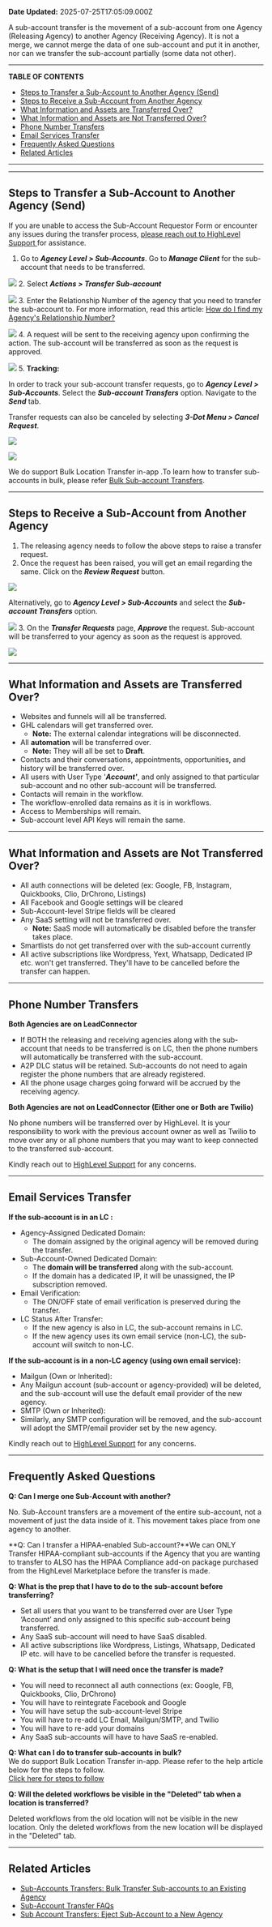 **Date Updated:** 2025-07-25T17:05:09.000Z

A sub-account transfer is the movement of a sub-account from one Agency (Releasing Agency) to another Agency (Receiving Agency). It is not a merge, we cannot merge the data of one sub-account and put it in another, nor can we transfer the sub-account partially (some data not other).

---

**TABLE OF CONTENTS**

* [Steps to Transfer a Sub-Account to Another Agency (Send)](#Steps-to-Transfer-a-Sub-Account-to-Another-Agency-%28Send%29)
* [Steps to Receive a Sub-Account from Another Agency](#Steps-to-Receive-a-Sub-Account-from-Another-Agency)
* [What Information and Assets are Transferred Over?](#What-Information-and-Assets-are-Transferred-Over?)
* [What Information and Assets are Not Transferred Over?](#What-Information-and-Assets-are-Not-Transferred-Over?)
* [Phone Number Transfers](#Phone-Number-Transfers)
* [Email Services Transfer](#Email-Services-Transfer)
* [Frequently Asked Questions](#Frequently-Asked-Questions)
* [Related Articles](#Related-Articles)

---

---

## **Steps to Transfer a Sub-Account to Another Agency (Send)**

  
If you are unable to access the Sub-Account Requestor Form or encounter any issues during the transfer process, [please reach out to HighLevel Support ](https://help.gohighlevel.com/support/solutions/articles/155000000969-24-7-customer-support-options)for assistance.

  
1. Go to **_Agency Level > Sub-Accounts_**. Go to **_Manage Client_** for the sub-account that needs to be transferred.  
    
![](https://s3.amazonaws.com/cdn.freshdesk.com/data/helpdesk/attachments/production/155021022085/original/h62UiXTRThy13emRPyMm5wFv9kDMSk6f2Q.png?1708435032)
2. Select **_Actions > Transfer Sub-account_**  
    
![](https://s3.amazonaws.com/cdn.freshdesk.com/data/helpdesk/attachments/production/155021022540/original/UQiBBJEsJq-MXRzDROSbMCDc0wg1G9MLuA.png?1708435159)
3. Enter the Relationship Number of the agency that you need to transfer the sub-account to. For more information, read this article: [How do I find my Agency's Relationship Number?](https://help.gohighlevel.com/en/support/solutions/articles/48001204536)  
    
![](https://s3.amazonaws.com/cdn.freshdesk.com/data/helpdesk/attachments/production/155021023338/original/udPZYD3k_ABQJDI8D6uoY0Tm0HhhF8RTFA.png?1708435357)
4. A request will be sent to the receiving agency upon confirming the action. The sub-account will be transferred as soon as the request is approved.  
    
![](https://s3.amazonaws.com/cdn.freshdesk.com/data/helpdesk/attachments/production/155021023798/original/Ap-Uua4aLjKOCuqwDWDnN0QA8U6LnF2ECw.png?1708435488)
5. **Tracking:**  
    
In order to track your sub-account transfer requests, go to **_Agency Level > Sub-Accounts_**. Select the **_Sub-account Transfers_** option. Navigate to the **_Send_** tab.  
    
Transfer requests can also be canceled by selecting **_3-Dot Menu > Cancel Request_**.  
    
![](https://s3.amazonaws.com/cdn.freshdesk.com/data/helpdesk/attachments/production/155021024941/original/_Uq3FccUs_a4lOES2dKIZtnJdkKgYM33Kg.png?1708435928)  
    
![](https://s3.amazonaws.com/cdn.freshdesk.com/data/helpdesk/attachments/production/155021025106/original/OXPtaS6fBlsjJ-L8rKjFvOv2uS_CmmModA.png?1708435993)

  
We do support Bulk Location Transfer in-app .To learn how to transfer sub-accounts in bulk, please refer [Bulk Sub-account Transfers](https://help.gohighlevel.com/en/support/solutions/articles/155000004570-bulk-sub-accounts-transfers-transfer-sub-accounts-in-bulk-to-an-existing-agency).**[](https://link.gohighlevel.com/widget/form/DZ2X5v6DtYZPwD3VL2V2)**

---

## **Steps to Receive a Sub-Account from Another Agency**

  
1. The releasing agency needs to follow the above steps to raise a transfer request.
2. Once the request has been raised, you will get an email regarding the same. Click on the **_Review Request_** button.  
    
![](https://s3.amazonaws.com/cdn.freshdesk.com/data/helpdesk/attachments/production/155021027078/original/LSmN0GmsRyztGS2xv07GU_iq2TLRYFC_0A.png?1708436743)  
    
Alternatively, go to **_Agency Level > Sub-Accounts_** and select the **_Sub-account Transfers_** option.  
    
![](https://s3.amazonaws.com/cdn.freshdesk.com/data/helpdesk/attachments/production/155021027273/original/6CW9-WgnhRaIJpTL1u8CV0Rgn7Mrx8_-HQ.png?1708436829)
3. On the **_Transfer Requests_** page, **_Approve_** the request. Sub-account will be transferred to your agency as soon as the request is approved.  
    
![](https://s3.amazonaws.com/cdn.freshdesk.com/data/helpdesk/attachments/production/155021027731/original/5UP9ORYilrbfYM0F8zs2kfPOwiO1LoE2Gg.png?1708436974)

---

## **What Information and Assets are Transferred Over?**

  
* Websites and funnels will all be transferred.
* GHL calendars will get transferred over.  
   * **Note:** The external calendar integrations will be disconnected.
* All **automation** will be transferred over.  
   * **Note:** They will all be set to **Draft**.
* Contacts and their conversations, appointments, opportunities, and history will be transferred over.
* All users with User Type '**_Account'_**, and only assigned to that particular sub-account and no other sub-account will be transferred.
* Contacts will remain in the workflow.
* The workflow-enrolled data remains as it is in workflows.
* Access to Memberships will remain.
* Sub-account level API Keys will remain the same.

---

## **What Information and Assets are Not Transferred Over?**

  
* All auth connections will be deleted (ex: Google, FB, Instagram, Quickbooks, Clio, DrChrono, Listings)
* All Facebook and Google settings will be cleared
* Sub-Account-level Stripe fields will be cleared
* Any SaaS setting will not be transferred over.  
   * **Note:** SaaS mode will automatically be disabled before the transfer takes place.
* Smartlists do not get transferred over with the sub-account currently
* All active subscriptions like Wordpress, Yext, Whatsapp, Dedicated IP etc. won't get transferred. They'll have to be cancelled before the transfer can happen.

---

## **Phone Number Transfers**

  
**Both Agencies are on LeadConnector**

* If BOTH the releasing and receiving agencies along with the sub-account that needs to be transferred is on LC, then the phone numbers will automatically be transferred with the sub-account.
* A2P DLC status will be retained. Sub-accounts do not need to again register the phone numbers that are already registered.
* All the phone usage charges going forward will be accrued by the receiving agency.

  
**Both Agencies are not on LeadConnector (Either one or Both are Twilio)**

No phone numbers will be transferred over by HighLevel. It is your responsibility to work with the previous account owner as well as Twilio to move over any or all phone numbers that you may want to keep connected to the transferred sub-account.

  
Kindly reach out to [HighLevel Support](https://app.gohighlevel.com/support) for any concerns.

---

## **Email Services Transfer**

  
**If the sub-account is in an LC :**

* Agency-Assigned Dedicated Domain:  
   * The domain assigned by the original agency will be removed during the transfer.
* Sub-Account-Owned Dedicated Domain:  
   * The **domain will be transferred** along with the sub-account.  
   * If the domain has a dedicated IP, it will be unassigned, the IP subscription removed.
* Email Verification:  
   * The ON/OFF state of email verification is preserved during the transfer.
* LC Status After Transfer:  
   * If the new agency is also in LC, the sub-account remains in LC.  
   * If the new agency uses its own email service (non-LC), the sub-account will switch to non-LC.

  
**If the sub-account is in a non-LC agency (using own email service):**

* Mailgun (Own or Inherited):
* Any Mailgun account (sub-account or agency-provided) will be deleted, and the sub-account will use the default email provider of the new agency.
* SMTP (Own or Inherited):
* Similarly, any SMTP configuration will be removed, and the sub-account will adopt the SMTP/email provider set by the new agency.

  
Kindly reach out to [HighLevel Support](https://app.gohighlevel.com/support) for any concerns.

---

## **Frequently Asked Questions**

  
**Q: Can I merge one Sub-Account with another?**

No. Sub-Account transfers are a movement of the entire sub-account, not a movement of just the data inside of it. This movement takes place from one agency to another.  
  
**Q: Can I transfer a HIPAA-enabled Sub-account?**We can ONLY Transfer HIPAA-compliant sub-accounts if the Agency that you are wanting to transfer to ALSO has the HIPAA Compliance add-on package purchased from the HighLevel Marketplace before the transfer is made.  
  
**Q: What is the prep that I have to do to the sub-account before transferring?**

* Set all users that you want to be transferred over are User Type ‘Account’ and only assigned to this specific sub-account being transferred.
* Any SaaS sub-account will need to have SaaS disabled.
* All active subscriptions like Wordpress, Listings, Whatsapp, Dedicated IP etc. will have to be cancelled before the transfer is requested.

**Q: What is the setup that I will need once the transfer is made?**

* You will need to reconnect all auth connections (ex: Google, FB, Quickbooks, Clio, DrChrono)
* You will have to reintegrate Facebook and Google
* You will have setup the sub-account-level Stripe
* You will have to re-add LC Email, Mailgun/SMTP, and Twilio
* You will have to re-add your domains
* Any SaaS sub-accounts will have to have SaaS re-enabled.

**Q: What can I do to transfer sub-accounts in bulk?**  
We do support Bulk Location Transfer in-app. Please refer to the help article below for the steps to follow.  
[](https://link.gohighlevel.com/widget/form/DZ2X5v6DtYZPwD3VL2V2)[](https://help.gohighlevel.com/support/solutions/articles/155000004570-bulk-sub-accounts-transfers-transfer-sub-accounts-in-bulk-to-an-existing-agency)[Click here for steps to follow](https://help.gohighlevel.com/en/support/solutions/articles/155000004570-bulk-sub-accounts-transfers-transfer-sub-accounts-in-bulk-to-an-existing-agency)

  
**Q: Will the deleted workflows be visible in the "Deleted" tab when a location is transferred?**

Deleted workflows from the old location will not be visible in the new location. Only the deleted workflows from the new location will be displayed in the "Deleted" tab.

---

## **Related Articles**

  
* [Sub-Accounts Transfers: Bulk Transfer Sub-accounts to an Existing Agency](https://help.gohighlevel.com/en/support/solutions/articles/155000004570-bulk-sub-accounts-transfers-transfer-sub-accounts-in-bulk-to-an-existing-agency)
* [Sub-Account Transfer FAQs](https://help.gohighlevel.com/en/support/solutions/articles/48001207259)
* [Sub Account Transfers: Eject Sub-Account to a New Agency](https://help.gohighlevel.com/en/support/solutions/articles/155000003465)